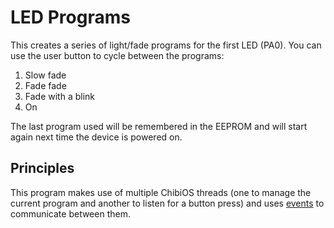 # LED Programs

This creates a series of light/fade programs for the first LED (PA0). You can use the user button to cycle between the programs:

1. Slow fade
2. Fade fade
3. Fade with a blink
4. On

The last program used will be remembered in the EEPROM and will start again next time the device is powered on.

## Principles

This program makes use of multiple ChibiOS threads (one to manage the current program and another to listen for a button press) and uses [events](http://wiki.chibios.org/dokuwiki/doku.php?id=chibios:kb:events) to communicate between them.